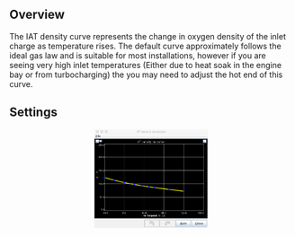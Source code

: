 Overview
--------

The IAT density curve represents the change in oxygen density of the inlet charge as temperature rises. The default curve approximately follows the ideal gas law and is suitable for most installations, however if you are seeing very high inlet temperatures (Either due to heat soak in the engine bay or from turbocharging) the you may need to adjust the hot end of this curve.

Settings
--------

<center>
<img src="https://raw.githubusercontent.com/speeduino/wiki/master/constants/iatDensity.png" width="40%" />

</center>

